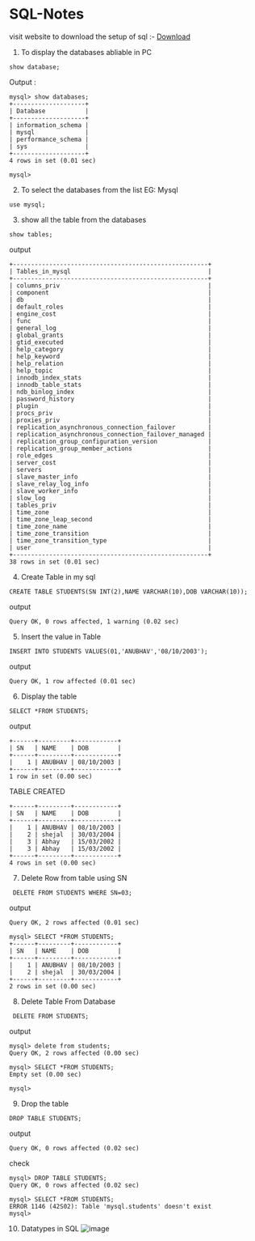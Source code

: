 # SQL-Notes
visit website to download the setup of sql :- [Download](https://dev.mysql.com/downloads/installer/)

1. To display the databases abliable in PC
```shell
show database;
```
Output :
```
mysql> show databases;
+--------------------+
| Database           |
+--------------------+
| information_schema |
| mysql              |
| performance_schema |
| sys                |
+--------------------+
4 rows in set (0.01 sec)

mysql>
```
2. To select the databases from the list EG: Mysql
```shell
use mysql;
```
3. show all the table from the databases
```shell
show tables;
```
output 
```
+------------------------------------------------------+
| Tables_in_mysql                                      |
+------------------------------------------------------+
| columns_priv                                         |
| component                                            |
| db                                                   |
| default_roles                                        |
| engine_cost                                          |
| func                                                 |
| general_log                                          |
| global_grants                                        |
| gtid_executed                                        |
| help_category                                        |
| help_keyword                                         |
| help_relation                                        |
| help_topic                                           |
| innodb_index_stats                                   |
| innodb_table_stats                                   |
| ndb_binlog_index                                     |
| password_history                                     |
| plugin                                               |
| procs_priv                                           |
| proxies_priv                                         |
| replication_asynchronous_connection_failover         |
| replication_asynchronous_connection_failover_managed |
| replication_group_configuration_version              |
| replication_group_member_actions                     |
| role_edges                                           |
| server_cost                                          |
| servers                                              |
| slave_master_info                                    |
| slave_relay_log_info                                 |
| slave_worker_info                                    |
| slow_log                                             |
| tables_priv                                          |
| time_zone                                            |
| time_zone_leap_second                                |
| time_zone_name                                       |
| time_zone_transition                                 |
| time_zone_transition_type                            |
| user                                                 |
+------------------------------------------------------+
38 rows in set (0.01 sec)
```
4. Create Table in my sql
```shell
CREATE TABLE STUDENTS(SN INT(2),NAME VARCHAR(10),DOB VARCHAR(10));
```
output
```
Query OK, 0 rows affected, 1 warning (0.02 sec)

```
5. Insert the value in Table
```shell
INSERT INTO STUDENTS VALUES(01,'ANUBHAV','08/10/2003');
```
output
```
Query OK, 1 row affected (0.01 sec)
```
6. Display the table
```shell
SELECT *FROM STUDENTS;
```
output
```
+------+---------+------------+
| SN   | NAME    | DOB        |
+------+---------+------------+
|    1 | ANUBHAV | 08/10/2003 |
+------+---------+------------+
1 row in set (0.00 sec)
```

TABLE CREATED

```
+------+---------+------------+
| SN   | NAME    | DOB        |
+------+---------+------------+
|    1 | ANUBHAV | 08/10/2003 |
|    2 | shejal  | 30/03/2004 |
|    3 | Abhay   | 15/03/2002 |
|    3 | Abhay   | 15/03/2002 |
+------+---------+------------+
4 rows in set (0.00 sec)
```

7. Delete Row from table using SN 

```shell
 DELETE FROM STUDENTS WHERE SN=03;
```
output 
```
Query OK, 2 rows affected (0.01 sec)

mysql> SELECT *FROM STUDENTS;
+------+---------+------------+
| SN   | NAME    | DOB        |
+------+---------+------------+
|    1 | ANUBHAV | 08/10/2003 |
|    2 | shejal  | 30/03/2004 |
+------+---------+------------+
2 rows in set (0.00 sec)
```
8. Delete Table From Database
```shell
 DELETE FROM STUDENTS;
```
output
```
mysql> delete from students;
Query OK, 2 rows affected (0.00 sec)

mysql> SELECT *FROM STUDENTS;
Empty set (0.00 sec)

mysql>
```
9. Drop the table
```shell
DROP TABLE STUDENTS;
```
output
```
Query OK, 0 rows affected (0.02 sec)
```
check
```
mysql> DROP TABLE STUDENTS;
Query OK, 0 rows affected (0.02 sec)

mysql> SELECT *FROM STUDENTS;
ERROR 1146 (42S02): Table 'mysql.students' doesn't exist
mysql>
```

10. Datatypes in SQL
![image](https://github.com/user-attachments/assets/a86a07ac-a8c2-431a-9c7b-80d6ebb08653)
